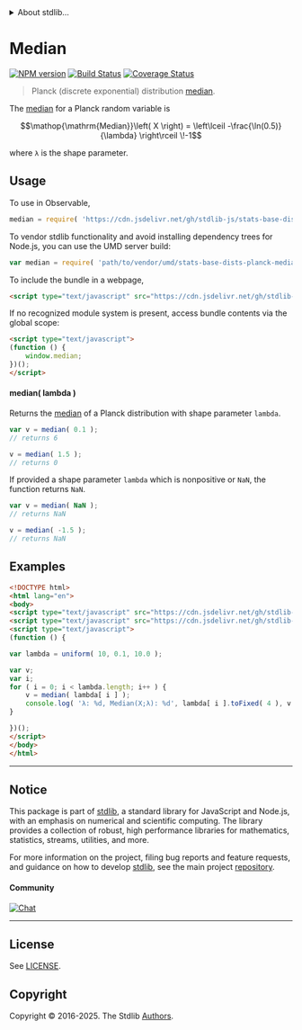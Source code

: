 <!--

@license Apache-2.0

Copyright (c) 2025 The Stdlib Authors.

Licensed under the Apache License, Version 2.0 (the "License");
you may not use this file except in compliance with the License.
You may obtain a copy of the License at

   http://www.apache.org/licenses/LICENSE-2.0

Unless required by applicable law or agreed to in writing, software
distributed under the License is distributed on an "AS IS" BASIS,
WITHOUT WARRANTIES OR CONDITIONS OF ANY KIND, either express or implied.
See the License for the specific language governing permissions and
limitations under the License.

-->


<details>
  <summary>
    About stdlib...
  </summary>
  <p>We believe in a future in which the web is a preferred environment for numerical computation. To help realize this future, we've built stdlib. stdlib is a standard library, with an emphasis on numerical and scientific computation, written in JavaScript (and C) for execution in browsers and in Node.js.</p>
  <p>The library is fully decomposable, being architected in such a way that you can swap out and mix and match APIs and functionality to cater to your exact preferences and use cases.</p>
  <p>When you use stdlib, you can be absolutely certain that you are using the most thorough, rigorous, well-written, studied, documented, tested, measured, and high-quality code out there.</p>
  <p>To join us in bringing numerical computing to the web, get started by checking us out on <a href="https://github.com/stdlib-js/stdlib">GitHub</a>, and please consider <a href="https://opencollective.com/stdlib">financially supporting stdlib</a>. We greatly appreciate your continued support!</p>
</details>

# Median

[![NPM version][npm-image]][npm-url] [![Build Status][test-image]][test-url] [![Coverage Status][coverage-image]][coverage-url] <!-- [![dependencies][dependencies-image]][dependencies-url] -->

> Planck (discrete exponential) distribution [median][median].

<!-- Section to include introductory text. Make sure to keep an empty line after the intro `section` element and another before the `/section` close. -->

<section class="intro">

The [median][median] for a Planck random variable is

<!-- <equation class="equation" label="eq:planck_median" align="center" raw="\operatorname{Median}\left( X \right) = \left\lceil -\frac{\ln(0.5)}{\lambda} - 1 \right\rceil" alt="Median for a Planck distribution."> -->

```math
\mathop{\mathrm{Median}}\left( X \right) = \left\lceil -\frac{\ln(0.5)}{\lambda} \right\rceil \!-1
```

<!-- </equation> -->

where `λ` is the shape parameter.

</section>

<!-- /.intro -->

<!-- Package usage documentation. -->



<section class="usage">

## Usage

To use in Observable,

```javascript
median = require( 'https://cdn.jsdelivr.net/gh/stdlib-js/stats-base-dists-planck-median@umd/browser.js' )
```

To vendor stdlib functionality and avoid installing dependency trees for Node.js, you can use the UMD server build:

```javascript
var median = require( 'path/to/vendor/umd/stats-base-dists-planck-median/index.js' )
```

To include the bundle in a webpage,

```html
<script type="text/javascript" src="https://cdn.jsdelivr.net/gh/stdlib-js/stats-base-dists-planck-median@umd/browser.js"></script>
```

If no recognized module system is present, access bundle contents via the global scope:

```html
<script type="text/javascript">
(function () {
    window.median;
})();
</script>
```

#### median( lambda )

Returns the [median][median] of a Planck distribution with shape parameter `lambda`.

```javascript
var v = median( 0.1 );
// returns 6

v = median( 1.5 );
// returns 0
```

If provided a shape parameter `lambda` which is nonpositive or `NaN`, the function returns `NaN`.

```javascript
var v = median( NaN );
// returns NaN

v = median( -1.5 );
// returns NaN
```

</section>

<!-- /.usage -->

<!-- Package usage notes. Make sure to keep an empty line after the `section` element and another before the `/section` close. -->

<section class="notes">

</section>

<!-- /.notes -->

<!-- Package usage examples. -->

<section class="examples">

## Examples

<!-- eslint no-undef: "error" -->

```html
<!DOCTYPE html>
<html lang="en">
<body>
<script type="text/javascript" src="https://cdn.jsdelivr.net/gh/stdlib-js/random-array-uniform@umd/browser.js"></script>
<script type="text/javascript" src="https://cdn.jsdelivr.net/gh/stdlib-js/stats-base-dists-planck-median@umd/browser.js"></script>
<script type="text/javascript">
(function () {

var lambda = uniform( 10, 0.1, 10.0 );

var v;
var i;
for ( i = 0; i < lambda.length; i++ ) {
    v = median( lambda[ i ] );
    console.log( 'λ: %d, Median(X;λ): %d', lambda[ i ].toFixed( 4 ), v.toFixed( 4 ) );
}

})();
</script>
</body>
</html>
```

</section>

<!-- /.examples -->

<!-- Section to include cited references. If references are included, add a horizontal rule *before* the section. Make sure to keep an empty line after the `section` element and another before the `/section` close. -->

<section class="references">

</section>

<!-- /.references -->

<!-- Section for related `stdlib` packages. Do not manually edit this section, as it is automatically populated. -->

<section class="related">

</section>

<!-- /.related -->

<!-- Section for all links. Make sure to keep an empty line after the `section` element and another before the `/section` close. -->


<section class="main-repo" >

* * *

## Notice

This package is part of [stdlib][stdlib], a standard library for JavaScript and Node.js, with an emphasis on numerical and scientific computing. The library provides a collection of robust, high performance libraries for mathematics, statistics, streams, utilities, and more.

For more information on the project, filing bug reports and feature requests, and guidance on how to develop [stdlib][stdlib], see the main project [repository][stdlib].

#### Community

[![Chat][chat-image]][chat-url]

---

## License

See [LICENSE][stdlib-license].


## Copyright

Copyright &copy; 2016-2025. The Stdlib [Authors][stdlib-authors].

</section>

<!-- /.stdlib -->

<!-- Section for all links. Make sure to keep an empty line after the `section` element and another before the `/section` close. -->

<section class="links">

[npm-image]: http://img.shields.io/npm/v/@stdlib/stats-base-dists-planck-median.svg
[npm-url]: https://npmjs.org/package/@stdlib/stats-base-dists-planck-median

[test-image]: https://github.com/stdlib-js/stats-base-dists-planck-median/actions/workflows/test.yml/badge.svg?branch=main
[test-url]: https://github.com/stdlib-js/stats-base-dists-planck-median/actions/workflows/test.yml?query=branch:main

[coverage-image]: https://img.shields.io/codecov/c/github/stdlib-js/stats-base-dists-planck-median/main.svg
[coverage-url]: https://codecov.io/github/stdlib-js/stats-base-dists-planck-median?branch=main

<!--

[dependencies-image]: https://img.shields.io/david/stdlib-js/stats-base-dists-planck-median.svg
[dependencies-url]: https://david-dm.org/stdlib-js/stats-base-dists-planck-median/main

-->

[chat-image]: https://img.shields.io/gitter/room/stdlib-js/stdlib.svg
[chat-url]: https://app.gitter.im/#/room/#stdlib-js_stdlib:gitter.im

[stdlib]: https://github.com/stdlib-js/stdlib

[stdlib-authors]: https://github.com/stdlib-js/stdlib/graphs/contributors

[umd]: https://github.com/umdjs/umd
[es-module]: https://developer.mozilla.org/en-US/docs/Web/JavaScript/Guide/Modules

[deno-url]: https://github.com/stdlib-js/stats-base-dists-planck-median/tree/deno
[deno-readme]: https://github.com/stdlib-js/stats-base-dists-planck-median/blob/deno/README.md
[umd-url]: https://github.com/stdlib-js/stats-base-dists-planck-median/tree/umd
[umd-readme]: https://github.com/stdlib-js/stats-base-dists-planck-median/blob/umd/README.md
[esm-url]: https://github.com/stdlib-js/stats-base-dists-planck-median/tree/esm
[esm-readme]: https://github.com/stdlib-js/stats-base-dists-planck-median/blob/esm/README.md
[branches-url]: https://github.com/stdlib-js/stats-base-dists-planck-median/blob/main/branches.md

[stdlib-license]: https://raw.githubusercontent.com/stdlib-js/stats-base-dists-planck-median/main/LICENSE

[median]: https://en.wikipedia.org/wiki/Median

</section>

<!-- /.links -->
